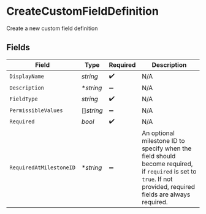 # CreateCustomFieldDefinition

Create a new custom field definition


## Fields

| Field                                                                                                                                                            | Type                                                                                                                                                             | Required                                                                                                                                                         | Description                                                                                                                                                      |
| ---------------------------------------------------------------------------------------------------------------------------------------------------------------- | ---------------------------------------------------------------------------------------------------------------------------------------------------------------- | ---------------------------------------------------------------------------------------------------------------------------------------------------------------- | ---------------------------------------------------------------------------------------------------------------------------------------------------------------- |
| `DisplayName`                                                                                                                                                    | *string*                                                                                                                                                         | :heavy_check_mark:                                                                                                                                               | N/A                                                                                                                                                              |
| `Description`                                                                                                                                                    | **string*                                                                                                                                                        | :heavy_minus_sign:                                                                                                                                               | N/A                                                                                                                                                              |
| `FieldType`                                                                                                                                                      | *string*                                                                                                                                                         | :heavy_check_mark:                                                                                                                                               | N/A                                                                                                                                                              |
| `PermissibleValues`                                                                                                                                              | []*string*                                                                                                                                                       | :heavy_minus_sign:                                                                                                                                               | N/A                                                                                                                                                              |
| `Required`                                                                                                                                                       | *bool*                                                                                                                                                           | :heavy_check_mark:                                                                                                                                               | N/A                                                                                                                                                              |
| `RequiredAtMilestoneID`                                                                                                                                          | **string*                                                                                                                                                        | :heavy_minus_sign:                                                                                                                                               | An optional milestone ID to specify when the field should become required, if `required` is set to `true`. If not provided, required fields are always required. |